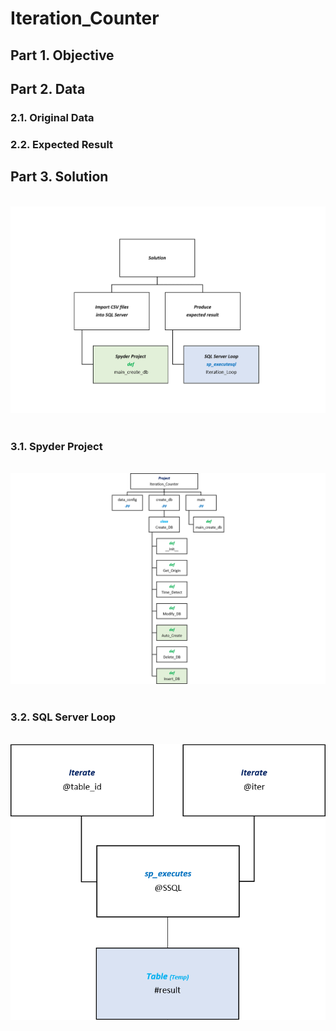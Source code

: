 # Iteration_Counter
## Part 1. Objective
## Part 2. Data
### 2.1. Original Data
### 2.2. Expected Result
## Part 3. Solution
<br>
<div align=center><img src="https://github.com/lclh813/Iteration_Counter/blob/master/0_Pic/P_0_Solution_Structure.png"/></div>
<br>

### 3.1. Spyder Project
<br>
<div align=center><img src="https://github.com/lclh813/Iteration_Counter/blob/master/0_Pic/P_1_Project_Structure.png"/></div>
<br>

### 3.2. SQL Server Loop
<br>
<div align=center><img src="https://github.com/lclh813/Iteration_Counter/blob/master/0_Pic/P_2_SQL_Structure.png"/></div>
<br>
